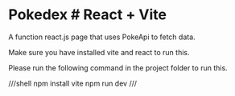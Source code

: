 # Pokedex # React + Vite

A function react.js page that uses PokeApi to fetch data.

Make sure you have installed vite and react to run this.

Please run the following command in the project folder to run this.

///shell
  npm install vite
  npm run dev
///

